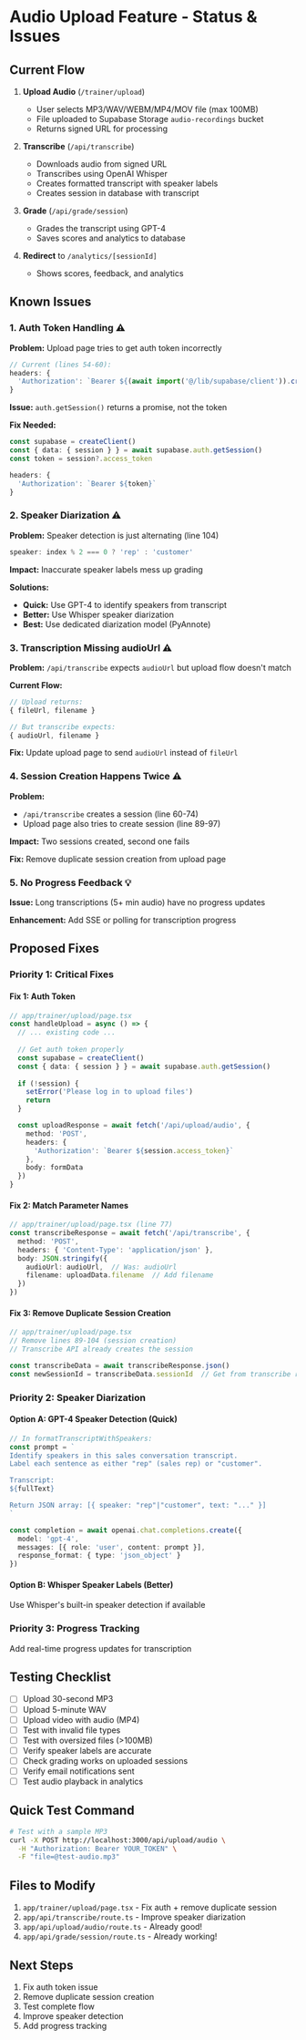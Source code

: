 # Audio Upload Feature - Status & Issues

## Current Flow

1. **Upload Audio** (`/trainer/upload`)
   - User selects MP3/WAV/WEBM/MP4/MOV file (max 100MB)
   - File uploaded to Supabase Storage `audio-recordings` bucket
   - Returns signed URL for processing

2. **Transcribe** (`/api/transcribe`)
   - Downloads audio from signed URL
   - Transcribes using OpenAI Whisper
   - Creates formatted transcript with speaker labels
   - Creates session in database with transcript

3. **Grade** (`/api/grade/session`)
   - Grades the transcript using GPT-4
   - Saves scores and analytics to database

4. **Redirect** to `/analytics/[sessionId]`
   - Shows scores, feedback, and analytics

## Known Issues

### 1. **Auth Token Handling** ⚠️
**Problem:** Upload page tries to get auth token incorrectly
```typescript
// Current (lines 54-60):
headers: {
  'Authorization': `Bearer ${(await import('@/lib/supabase/client')).createClient().auth.getSession()}`
}
```

**Issue:** `auth.getSession()` returns a promise, not the token

**Fix Needed:**
```typescript
const supabase = createClient()
const { data: { session } } = await supabase.auth.getSession()
const token = session?.access_token

headers: {
  'Authorization': `Bearer ${token}`
}
```

### 2. **Speaker Diarization** ⚠️
**Problem:** Speaker detection is just alternating (line 104)
```typescript
speaker: index % 2 === 0 ? 'rep' : 'customer'
```

**Impact:** Inaccurate speaker labels mess up grading

**Solutions:**
- **Quick:** Use GPT-4 to identify speakers from transcript
- **Better:** Use Whisper speaker diarization
- **Best:** Use dedicated diarization model (PyAnnote)

### 3. **Transcription Missing audioUrl** ⚠️
**Problem:** `/api/transcribe` expects `audioUrl` but upload flow doesn't match

**Current Flow:**
```typescript
// Upload returns:
{ fileUrl, filename }

// But transcribe expects:
{ audioUrl, filename }
```

**Fix:** Update upload page to send `audioUrl` instead of `fileUrl`

### 4. **Session Creation Happens Twice** ⚠️
**Problem:** 
- `/api/transcribe` creates a session (line 60-74)
- Upload page also tries to create session (line 89-97)

**Impact:** Two sessions created, second one fails

**Fix:** Remove duplicate session creation from upload page

### 5. **No Progress Feedback** 💡
**Issue:** Long transcriptions (5+ min audio) have no progress updates

**Enhancement:** Add SSE or polling for transcription progress

## Proposed Fixes

### Priority 1: Critical Fixes

#### Fix 1: Auth Token
```typescript
// app/trainer/upload/page.tsx
const handleUpload = async () => {
  // ... existing code ...
  
  // Get auth token properly
  const supabase = createClient()
  const { data: { session } } = await supabase.auth.getSession()
  
  if (!session) {
    setError('Please log in to upload files')
    return
  }

  const uploadResponse = await fetch('/api/upload/audio', {
    method: 'POST',
    headers: {
      'Authorization': `Bearer ${session.access_token}`
    },
    body: formData
  })
}
```

#### Fix 2: Match Parameter Names
```typescript
// app/trainer/upload/page.tsx (line 77)
const transcribeResponse = await fetch('/api/transcribe', {
  method: 'POST',
  headers: { 'Content-Type': 'application/json' },
  body: JSON.stringify({ 
    audioUrl: audioUrl,  // Was: audioUrl
    filename: uploadData.filename  // Add filename
  })
})
```

#### Fix 3: Remove Duplicate Session Creation
```typescript
// app/trainer/upload/page.tsx
// Remove lines 89-104 (session creation)
// Transcribe API already creates the session

const transcribeData = await transcribeResponse.json()
const newSessionId = transcribeData.sessionId  // Get from transcribe response
```

### Priority 2: Speaker Diarization

#### Option A: GPT-4 Speaker Detection (Quick)
```typescript
// In formatTranscriptWithSpeakers:
const prompt = `
Identify speakers in this sales conversation transcript.
Label each sentence as either "rep" (sales rep) or "customer".

Transcript:
${fullText}

Return JSON array: [{ speaker: "rep"|"customer", text: "..." }]
`

const completion = await openai.chat.completions.create({
  model: 'gpt-4',
  messages: [{ role: 'user', content: prompt }],
  response_format: { type: 'json_object' }
})
```

#### Option B: Whisper Speaker Labels (Better)
Use Whisper's built-in speaker detection if available

### Priority 3: Progress Tracking

Add real-time progress updates for transcription

## Testing Checklist

- [ ] Upload 30-second MP3
- [ ] Upload 5-minute WAV
- [ ] Upload video with audio (MP4)
- [ ] Test with invalid file types
- [ ] Test with oversized files (>100MB)
- [ ] Verify speaker labels are accurate
- [ ] Check grading works on uploaded sessions
- [ ] Verify email notifications sent
- [ ] Test audio playback in analytics

## Quick Test Command

```bash
# Test with a sample MP3
curl -X POST http://localhost:3000/api/upload/audio \
  -H "Authorization: Bearer YOUR_TOKEN" \
  -F "file=@test-audio.mp3"
```

## Files to Modify

1. `app/trainer/upload/page.tsx` - Fix auth + remove duplicate session
2. `app/api/transcribe/route.ts` - Improve speaker diarization
3. `app/api/upload/audio/route.ts` - Already good!
4. `app/api/grade/session/route.ts` - Already working!

## Next Steps

1. Fix auth token issue
2. Remove duplicate session creation
3. Test complete flow
4. Improve speaker detection
5. Add progress tracking

